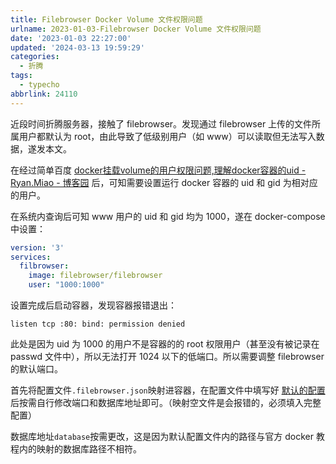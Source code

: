 ```yaml
---
title: Filebrowser Docker Volume 文件权限问题
urlname: 2023-01-03-Filebrowser Docker Volume 文件权限问题
date: '2023-01-03 22:27:00'
updated: '2024-03-13 19:59:29'
categories:
  - 折腾
tags:
  - typecho
abbrlink: 24110
---
```

近段时间折腾服务器，接触了 filebrowser。发现通过 filebrowser 上传的文件所属用户都默认为 root，由此导致了低级别用户（如 www）可以读取但无法写入数据，遂发本文。

在经过简单百度 [docker挂载volume的用户权限问题,理解docker容器的uid - Ryan.Miao - 博客园](https://www.cnblogs.com/woshimrf/p/understand-docker-uid.html) 后，可知需要设置运行 docker 容器的 uid 和 gid 为相对应的用户。



在系统内查询后可知 www 用户的 uid 和 gid 均为 1000，遂在 docker-compose 中设置：
```yaml
version: '3'
services:
  filbrowser:
    image: filebrowser/filebrowser
    user: "1000:1000"
```
设置完成后启动容器，发现容器报错退出：
```plaintext
listen tcp :80: bind: permission denied
```


此处是因为 uid 为 1000 的用户不是容器的的 root 权限用户（甚至没有被记录在 passwd 文件中），所以无法打开 1024 以下的低端口。所以需要调整 filebrowser 的默认端口。

首先将配置文件`.filebrowser.json`映射进容器，在配置文件中填写好 [默认的配置](https://github.com/filebrowser/filebrowser/blob/master/docker/root/defaults/settings.json) 后按需自行修改端口和数据库地址即可。（映射空文件是会报错的，必须填入完整配置）

数据库地址`database`按需更改，这是因为默认配置文件内的路径与官方 docker 教程内的映射的数据库路径不相符。

